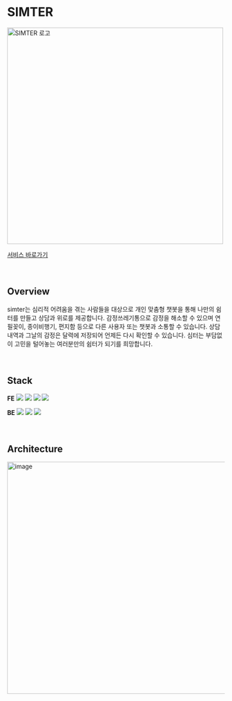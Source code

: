 # SIMTER
<img src="https://github.com/user-attachments/assets/197acbaa-a2e7-4587-ace0-a97666d672b4" alt="SIMTER 로고" width="500px" />

[서비스 바로가기](https://simter.site)
<br><br><br>

## Overview
simter는 심리적 어려움을 겪는 사람들을 대상으로 개인 맞춤형 챗봇을 통해 나만의 쉼터를 만들고 상담과 위로를 제공합니다. 감정쓰레기통으로 감정을 해소할 수 있으며 연필꽂이, 종이비행기, 편지함 등으로 다른 사용자 또는 챗봇과 소통할 수 있습니다. 상담 내역과 그날의 감정은 달력에 저장되어 언제든 다시 확인할 수 있습니다. 심터는 부담없이 고민을 털어놓는 여러분만의 쉼터가 되기를 희망합니다.
<br><br><br>

## Stack
**FE**
<img src="https://img.shields.io/badge/React-61DAFB?style=flat&logo=React&logoColor=black" />
<img src="https://img.shields.io/badge/JavaScript-F7DF1E?style=flat&logo=javascript&logoColor=black"/>
<img src="https://img.shields.io/badge/redux-764ABC?style=flat&logo=redux&logoColor=white" />
<img src="https://img.shields.io/badge/styledcomponents-DB7093?style=flat&logo=styledcomponents&logoColor=white" />


**BE**
<img src="https://img.shields.io/badge/Spring-6DB33F?style=flat&logo=Spring&logoColor=white" />
<img src="https://img.shields.io/badge/springboot-6DB33F?style=flat&logo=springboot&logoColor=white" />
<img src="https://img.shields.io/badge/Gradle-02303A?style=flat&logo=Gradle&logoColor=white" />
<br><br><br>

## Architecture
<img width="536" alt="image" src="https://github.com/user-attachments/assets/f5be0b51-fcc5-41a2-baef-b0dd1a968df9"> <br><br><br>
